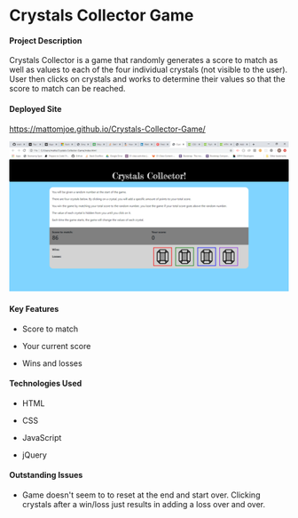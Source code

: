 # Crystals Collector Game

#### Project Description

Crystals Collector is a game that randomly generates a score to match as well as values to each of the four individual crystals (not visible to the user). User then clicks on crystals and works to determine their values so that the score to match can be reached.


#### Deployed Site

https://mattomjoe.github.io/Crystals-Collector-Game/

![alt text](screenshots/2020-03-08.png)


#### Key Features

* Score to match

* Your current score

* Wins and losses


#### Technologies Used

* HTML

* CSS

* JavaScript

* jQuery


#### Outstanding Issues

* Game doesn't seem to to reset at the end and start over. Clicking crystals after a win/loss just results in adding a loss over and over.
